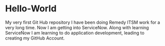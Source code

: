 # Hello-World
My very first Git Hub repository
I have been doing Remedy ITSM work for a very long time.  Now I am getting into ServiceNow.  Along with learning ServiceNow I am learning to do application development, leading to creating my GitHub Account.
